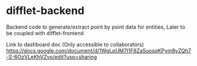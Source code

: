 # difflet-backend
Backend code to generate/extract point by point data for entities, Later to be coupled with difflet-frontend

Link to dashboard doc (Only accessible to collaborators)
https://docs.google.com/document/d/1WgLpUM7I1F8Za5uosqKPym8yZQh7-S-6OzVLeKhVZvo/edit?usp=sharing
